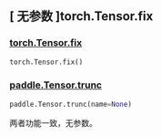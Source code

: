 ## [ 无参数 ]torch.Tensor.fix

### [torch.Tensor.fix](https://pytorch.org/docs/stable/generated/torch.Tensor.fix.html?highlight=fix#torch.Tensor.fix)

```python
torch.Tensor.fix()
```

### [paddle.Tensor.trunc](https://www.paddlepaddle.org.cn/documentation/docs/zh/develop/api/paddle/Tensor_cn.html#trunc-name-none)

```python
paddle.Tensor.trunc(name=None)
```

两者功能一致，无参数。
